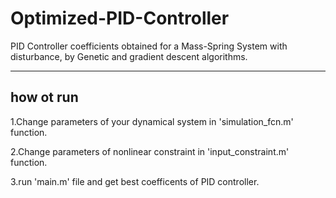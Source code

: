 # Optimized-PID-Controller
PID Controller coefficients obtained for a Mass-Spring System with disturbance, by Genetic and gradient descent algorithms.
___
## how ot run
1.Change parameters of your dynamical system in 'simulation_fcn.m' function.

2.Change parameters of nonlinear constraint in 'input_constraint.m' function.

3.run 'main.m' file and get best coefficents of PID controller.
